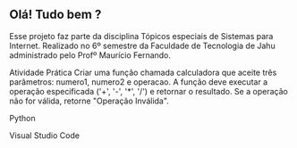  ## Olá! Tudo bem ?

Esse projeto faz parte da disciplina Tópicos especiais de Sistemas para Internet. Realizado no 6º semestre da Faculdade de Tecnologia de Jahu administrado pelo Profº Maurício Fernando.

Atividade Prática Criar uma função chamada calculadora que aceite três parâmetros:
numero1, numero2 e operacao. A função deve executar a operação especificada ('+', '-', '*', '/')
e retornar o resultado. Se a operação não for válida, retorne "Operação Inválida".

Python

Visual Studio Code
